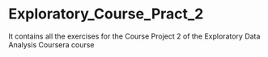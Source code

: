 # Exploratory_Course_Pract_2

It contains all the exercises for the Course Project 2 of the Exploratory Data Analysis Coursera course

